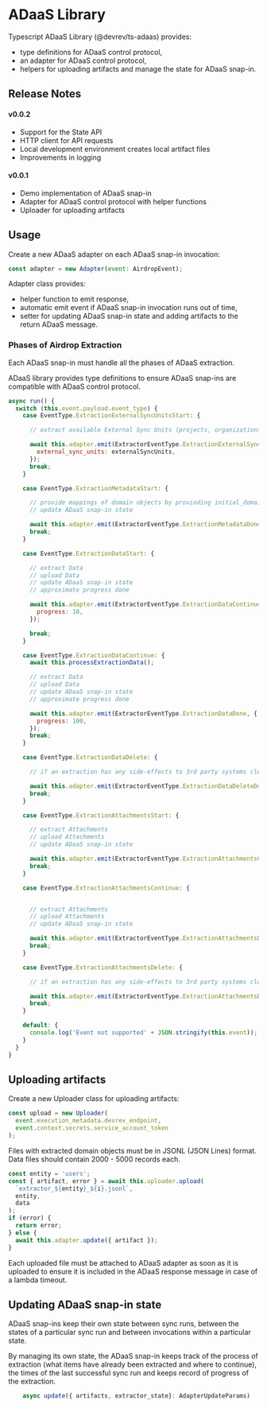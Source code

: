 # ADaaS Library

Typescript ADaaS Library (@devrev/ts-adaas) provides:

- type definitions for ADaaS control protocol,
- an adapter for ADaaS control protocol,
- helpers for uploading artifacts and manage the state for ADaaS snap-in.

## Release Notes

#### v0.0.2

- Support for the State API
- HTTP client for API requests
- Local development environment creates local artifact files
- Improvements in logging

#### v0.0.1

- Demo implementation of ADaaS snap-in
- Adapter for ADaaS control protocol with helper functions
- Uploader for uploading artifacts

## Usage

Create a new ADaaS adapter on each ADaaS snap-in invocation:

```javascript
const adapter = new Adapter(event: AirdropEvent);
```

Adapter class provides:

- helper function to emit response,
- automatic emit event if ADaaS snap-in invocation runs out of time,
- setter for updating ADaaS snap-in state and adding artifacts to the return ADaaS message.

### Phases of Airdrop Extraction

Each ADaaS snap-in must handle all the phases of ADaaS extraction.

ADaaS library provides type definitions to ensure ADaaS snap-ins are compatible with ADaaS control protocol.

```javascript
async run() {
  switch (this.event.payload.event_type) {
    case EventType.ExtractionExternalSyncUnitsStart: {

      // extract available External Sync Units (projects, organizations, ...)

      await this.adapter.emit(ExtractorEventType.ExtractionExternalSyncUnitsDone, {
        external_sync_units: externalSyncUnits,
      });
      break;
    }

    case EventType.ExtractionMetadataStart: {

      // provide mappings of domain objects by provioding initial_domain_mapping.json file
      // update ADaaS snap-in state

      await this.adapter.emit(ExtractorEventType.ExtractionMetadataDone);
      break;
    }

    case EventType.ExtractionDataStart: {

      // extract Data
      // upload Data
      // update ADaaS snap-in state
      // approximate progress done

      await this.adapter.emit(ExtractorEventType.ExtractionDataContinue, {
        progress: 10,
      });

      break;
    }

    case EventType.ExtractionDataContinue: {
      await this.processExtractionData();

      // extract Data
      // upload Data
      // update ADaaS snap-in state
      // approximate progress done

      await this.adapter.emit(ExtractorEventType.ExtractionDataDone, {
        progress: 100,
      });
      break;
    }

    case EventType.ExtractionDataDelete: {

      // if an extraction has any side-effects to 3rd party systems cleanup should be done here.

      await this.adapter.emit(ExtractorEventType.ExtractionDataDeleteDone);
      break;
    }

    case EventType.ExtractionAttachmentsStart: {

      // extract Attachments
      // upload Attachments
      // update ADaaS snap-in state

      await this.adapter.emit(ExtractorEventType.ExtractionAttachmentsContinue);
      break;
    }

    case EventType.ExtractionAttachmentsContinue: {


      // extract Attachments
      // upload Attachments
      // update ADaaS snap-in state

      await this.adapter.emit(ExtractorEventType.ExtractionAttachmentsDone);
      break;
    }

    case EventType.ExtractionAttachmentsDelete: {

      // if an extraction has any side-effects to 3rd party systems cleanup should be done here.

      await this.adapter.emit(ExtractorEventType.ExtractionAttachmentsDeleteDone);
      break;
    }

    default: {
      console.log('Event not supported' + JSON.stringify(this.event));
    }
  }
}
```

## Uploading artifacts

Create a new Uploader class for uploading artifacts:

```javascript
const upload = new Uploader(
  event.execution_metadata.devrev_endpoint,
  event.context.secrets.service_account_token
);
```

Files with extracted domain objects must be in JSONL (JSON Lines) format. Data files should contain 2000 - 5000 records each.

```javascript
const entity = 'users';
const { artifact, error } = await this.uploader.upload(
  `extractor_${entity}_${i}.jsonl`,
  entity,
  data
);
if (error) {
  return error;
} else {
  await this.adapter.update({ artifact });
}
```

Each uploaded file must be attached to ADaaS adapter as soon as it is uploaded to ensure it is included in the ADaaS response message in case of a lambda timeout.

## Updating ADaaS snap-in state

ADaaS snap-ins keep their own state between sync runs, between the states of a particular sync run and between invocations within a particular state.

By managing its own state, the ADaaS snap-in keeps track of the process of extraction (what items have already been extracted and where to continue), the times of the last successful sync run and keeps record of progress of the extraction.

```typescript
    async update({ artifacts, extractor_state}: AdapterUpdateParams)
```
